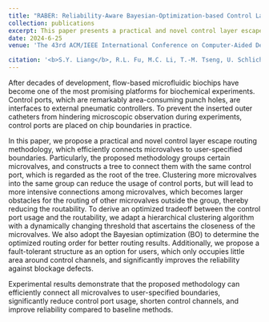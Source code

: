 ```yaml
---
title: "RABER: Reliability-Aware Bayesian-Optimization-based Control Layer Escape Routing for Flow-based Microfluidics"
collection: publications
excerpt: This paper presents a practical and novel control layer escape routing methodology, which can efficiently connects microvalves to user-specified boundaries. This is very helpful to help designers place ports on boundaries of designs, thereby benefitting experiments. Moreover, this is also supportive to integrate our MUX works into users' circuits.
date: 2024-6-25
venue: 'The 43rd ACM/IEEE International Conference on Computer-Aided Design (<b>ICCAD</b>), <a href="https://2024.iccad.com/accepted-papers">Paper</a>'

citation: '<b>S.Y. Liang</b>, R.L. Fu, M.C. Li, T.-M. Tseng, U. Schlichtmann, T.-Y. Ho, "RABER: Reliability-Aware Bayesian-Optimization-based Control Layer Escape Routing for Flow-based Microfluidics," The 43rd ACM/IEEE International Conference on Computer-Aided Design (<b>ICCAD</b>), 2024.'
---
```



After decades of development, flow-based microfluidic biochips have become one of the most promising platforms for biochemical experiments.
Control ports, which are remarkably area-consuming punch holes, are interfaces to external pneumatic controllers.
To prevent the inserted outer catheters from hindering microscopic observation during experiments, control ports are placed on chip boundaries in practice.

In this paper, we propose a practical and novel control layer escape routing methodology, which efficiently connects microvalves to user-specified boundaries.
Particularly, the proposed methodology groups certain microvalves, and constructs a tree to connect them with the same control port, which is regarded as the root of the tree.
Clustering more microvalves into the same group can reduce the usage of control ports, but will lead to more intensive connections among microvalves, which becomes larger obstacles for the routing of other microvalves outside the group, thereby reducing the routability.
To derive an optimized tradeoff between the control port usage and the routability, we adapt a hierarchical clustering algorithm with a dynamically changing threshold that ascertains the closeness of the microvalves.
We also adopt the Bayesian optimization (BO) to determine the optimized routing order for better routing results.
Additionally, we propose a fault-tolerant structure as an option for users, which only occupies little area around control channels, and significantly improves the reliability against blockage defects.

Experimental results demonstrate that the proposed methodology can efficiently connect all microvalves to user-specified boundaries, significantly reduce control port usage, shorten control channels, and improve reliability compared to baseline methods.
